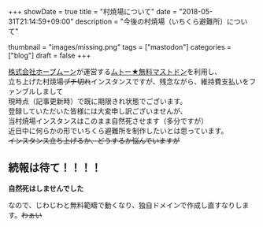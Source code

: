 +++
showDate = true
title = "村焼場について"
date = "2018-05-31T21:14:59+09:00"
description = "今後の村焼場（いちくら避難所）について"

thumbnail = "images/missing.png"
tags = ["mastodon"]
categories = ["blog"]
draft = false
+++

[株式会社ホープムーン](http://www.hopemoon.com/)が運営する[ムトー★無料マストドン](https://free.m.to/)を利用し、  
立ち上げた村焼場~~ブチ切れ~~インスタンスですが、残念ながら、維持費支払いをファンブルしまして  
現時点（記事更新時）で既に期限きれ状態でございます。  
登録していただいた皆様には大変申し訳ございませんが、  
当村焼場インスタンスはこのまま自然死させます（多分ですが）  
近日中に何らかの形でいちくら避難所を制作したいとは思っています。  
~~インスタンス立ち上げるか、どうするか悩んでいますが~~

## 続報は待て！！！！

__自然死はしませんでした__

なので、じわじわと無料範疇で動くなり、独自ドメインで作成し直すなりします。~~わぁい~~

